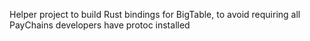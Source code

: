 Helper project to build Rust bindings for BigTable, to avoid requiring all
PayChains developers have protoc installed
